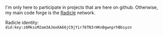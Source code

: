 I'm only here to participate in projects that are here on github.  Otherwise, my main code forge is the [Radicle](https://radicle.xyz/) network.

Radicle identity: `did:key:z6MkssM2am3AJmxKA66jC9jYir76TN3rHKnBgwnprhBbsyzn`
